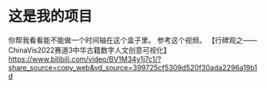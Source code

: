 # 这是我的项目
你帮我看看能不能做一个时间轴在这个盒子里。
参考这个视频。
【行碑观之——ChinaVis2022赛道3中华古籍数字人文创意可视化】 https://www.bilibili.com/video/BV1M34y1j7c1/?share_source=copy_web&vd_source=399725cf5309d520f30ada2296a19b1d

